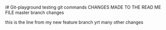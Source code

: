 i# Git-playground
testing git commands
CHANGES MADE TO THE READ ME FILE
master branch changes

this is the line from my new feature branch
yrt many other changes
